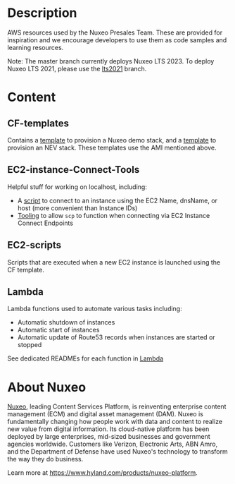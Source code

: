 # Description
AWS resources used by the Nuxeo Presales Team. These are provided for inspiration and we encourage developers to use them as code samples and learning resources.

Note: The master branch currently deploys Nuxeo LTS 2023. To deploy Nuxeo LTS 2021, please use the [lts2021](https://github.com/nuxeo-sandbox/presales-vmdemo/tree/lts2021) branch.

# Content

## CF-templates
Contains a [template](CF-templates/Nuxeo.template) to provision a Nuxeo demo stack, and a [template](CF-templates/NEV.template) to provision an NEV stack. These templates use the AMI mentioned above.

## EC2-instance-Connect-Tools
Helpful stuff for working on localhost, including:
* A [script](EC2-instance-connect-tools/helper-scripts/unix/nxpssh.sh) to connect to an instance using the EC2 Name, dnsName, or host (more convenient than Instance IDs)
* [Tooling](EC2-instance-connect-tools/ssh-config) to allow `scp` to function when connecting via EC2 Instance Connect Endpoints

## EC2-scripts
Scripts that are executed when a new EC2 instance is launched using the CF template.

## Lambda
Lambda functions used to automate various tasks including:
* Automatic shutdown of instances
* Automatic start of instances
* Automatic update of Route53 records when instances are started or stopped

See dedicated READMEs for each function in  [Lambda](Lambda)

# About Nuxeo
[Nuxeo](https://www.hyland.com/products/nuxeo-platform), leading Content Services Platform, is reinventing enterprise content management (ECM) and digital asset management (DAM). Nuxeo is fundamentally changing how people work with data and content to realize new value from digital information. Its cloud-native platform has been deployed by large enterprises, mid-sized businesses and government agencies worldwide. Customers like Verizon, Electronic Arts, ABN Amro, and the Department of Defense have used Nuxeo's technology to transform the way they do business.

Learn more at https://www.hyland.com/products/nuxeo-platform.
